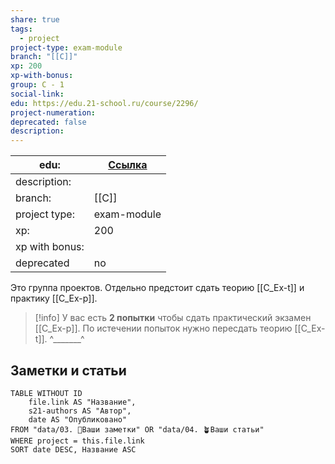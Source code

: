 ```yaml
---
share: true
tags:
  - project
project-type: exam-module
branch: "[[C]]"
xp: 200
xp-with-bonus: 
group: C - 1
social-link: 
edu: https://edu.21-school.ru/course/2296/
project-numeration: 
deprecated: false
description: 
---
```


| edu:           | [Ссылка](https://edu.21-school.ru/course/2296/) |
| -------------- | ----------------------------------------------- |
| description:   |                                                 |
| branch:        | [[C]]                                           |
| project type:  | exam-module                                     |
| xp:            | 200                                             |
| xp with bonus: |                                                 |
| deprecated     | no                                              |


Это группа проектов. Отдельно предстоит сдать теорию [[C_Ex-t]] и практику [[C_Ex-p]].

> [!info]
> У вас есть **2 попытки** чтобы сдать практический экзамен [[C_Ex-p]]. По истечении попыток нужно пересдать теорию [[C_Ex-t]]. ^_______^

## Заметки и статьи
```dataview
TABLE WITHOUT ID
    file.link AS "Название",
    s21-authors AS "Автор",
    date AS "Опубликовано"
FROM "data/03. 🌱Ваши заметки" OR "data/04. 🪴Ваши статьи"
WHERE project = this.file.link
SORT date DESC, Название ASC
```
